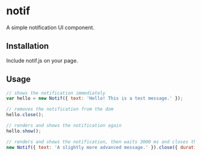 notif
=====

A simple notification UI component.

Installation
------------

Include notif.js on your page.

Usage
-----

```js
// shows the notification immediately
var hello = new Notif({ text: 'Hello! This is a test message.' });

// removes the notification from the dom
hello.close();

// renders and shows the notification again
hello.show();
```

```js
// renders and shows the notification, then waits 3000 ms and closes the message
new Notif({ text: 'A slightly more advanced message.' }).close({ duration: 3000 });
```
